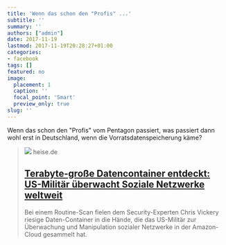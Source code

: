 ```yaml
---
title: 'Wenn das schon den "Profis" ...'
subtitle: ''
summary: ''
authors: ["admin"]
date: 2017-11-19
lastmod: 2017-11-19T20:28:27+01:00
categories:
- facebook
tags: []
featured: no
image:
  placement: 1
  caption: ''
  focal_point: 'Smart'
  preview_only: true
slug: ''
---
```

Wenn das schon den "Profis" vom Pentagon passiert, was passiert dann wohl erst in Deutschland, wenn die Vorratsdatenspeicherung käme?
> [![](https://heise.cloudimg.io/bound/1200x1200/q85.png-lossy-85.webp-lossy-85.foil1/_www-heise-de_/imgs/18/2/3/1/9/9/6/1/Coalition_Nations-a9f06f620f7a9557.png)](https://www.heise.de/newsticker/meldung/Terabyte-grosse-Datencontainer-entdeckt-US-Militaer-ueberwacht-Soziale-Netzwerke-weltweit-3893569.html)
> heise.de
> ## [Terabyte-große Datencontainer entdeckt: US-Militär überwacht Soziale Netzwerke weltweit](https://www.heise.de/newsticker/meldung/Terabyte-grosse-Datencontainer-entdeckt-US-Militaer-ueberwacht-Soziale-Netzwerke-weltweit-3893569.html)
>
>Bei einem Routine-Scan fielen dem Security-Experten Chris Vickery riesige Daten-Container in die Hände, die das US-Militär zur Überwachung und Manipulation sozialer Netzwerke in der Amazon-Cloud gesammelt hat.


